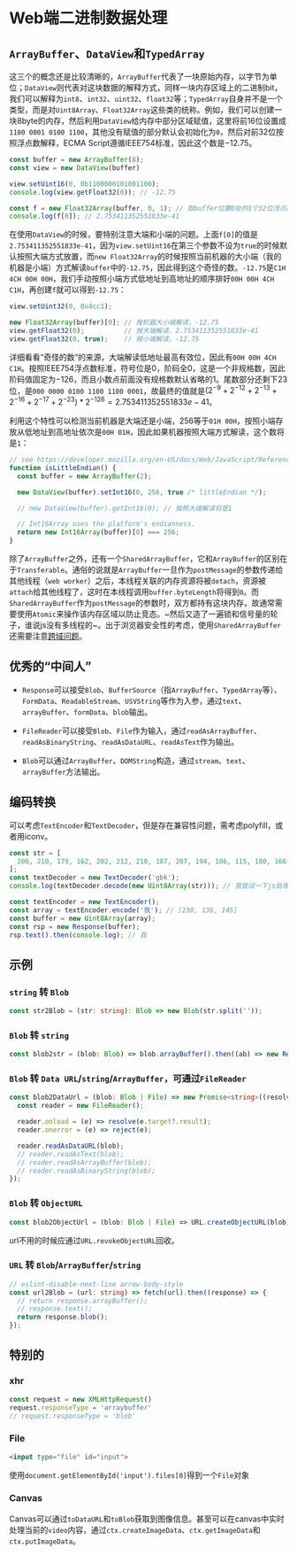 # Web端二进制数据处理

## `ArrayBuffer`、`DataView`和`TypedArray`

这三个的概念还是比较清晰的，`ArrayBuffer`代表了一块原始内存，以字节为单位；`DataView`则代表对这块数据的解释方式，同样一块内存区域上的二进制bit，我们可以解释为`int8`、`int32`、`uint32`、`float32`等；`TypedArray`自身并不是一个类型，而是对`Uint8Array`、`Float32Array`这些类的统称。例如，我们可以创建一块8byte的内存，然后利用`DataView`给内存中部分区域赋值，这里将前16位设置成`1100 0001 0100 1100`，其他没有赋值的部分默认会初始化为`0`，然后对前32位按照浮点数解释，ECMA Script遵循IEEE754标准，因此这个数是$-12.75$。

```js
const buffer = new ArrayBuffer(8);
const view = new DataView(buffer)

view.setUint16(0, 0b1100000101001100);
console.log(view.getFloat32(0)); // -12.75

const f = new Float32Array(buffer, 0, 1); // 取buffer位置0处的1个32位浮点数，即将buffer前32位解释为浮点数
console.log(f[0]); // 2.753411352551833e-41
```

在使用`DataView`的时候，要特别注意大端和小端的问题。上面`f[0]`的值是`2.753411352551833e-41`，因为`view.setUint16`在第三个参数不设为`true`的时候默认按照大端方式放置，而`new Float32Array`的时候按照当前机器的大小端（我的机器是小端）方式解读`buffer`中的`-12.75`，因此得到这个奇怪的数。`-12.75`是`C1H 4CH 00H 00H`，我们手动按照小端方式低地址到高地址的顺序排好`00H 00H 4CH C1H`，再创建`f`就可以得到`-12.75`：

```js
view.setUint32(0, 0x4cc1);

new Float32Array(buffer)[0]; // 按机器大小端解读，-12.75
view.getFloat32(0);          // 按大端解读，2.753411352551833e-41
view.getFloat32(0, true);    // 按小端解读，-12.75
```

详细看看“奇怪的数”的来源，大端解读低地址最高有效位，因此有`00H 00H 4CH C1H`。按照IEEE754浮点数标准，符号位是0，阶码全0，这是一个非规格数，因此阶码值固定为$-126$，而且小数点前面没有规格数默认省略的$1$。尾数部分还剩下23位，是`000 0000 0100 1100 1100 0001`，故最终的值就是$(2^{-9}+2^{-12}+2^{-13}+2^{-16}+2^{-17}+2^{-23}) * 2^{-126} = 2.753411352551833e-41$。

利用这个特性可以检测当前机器是大端还是小端，256等于`01H 00H`，按照小端存放从低地址到高地址依次是`00H 01H`，因此如果机器按照大端方式解读，这个数将是`1`：

```js
// see https://developer.mozilla.org/en-US/docs/Web/JavaScript/Reference/Global_Objects/DataView
function isLittleEndian() {
  const buffer = new ArrayBuffer(2);

  new DataView(buffer).setInt16(0, 256, true /* littleEndian */);

  // new DataView(buffer).getInt16(0); // 按照大端解读将是1

  // Int16Array uses the platform's endianness.
  return new Int16Array(buffer)[0] === 256;
}
```

除了`ArrayBuffer`之外，还有一个`SharedArrayBuffer`，它和`ArrayBuffer`的区别在于`Transferable`。通俗的说就是`ArrayBuffer`一旦作为`postMessage`的参数传递给其他线程（`web worker`）之后，本线程关联的内存资源将被`detach`，资源被`attach`给其他线程了，这时在本线程调用`buffer.byteLength`将得到`0`。而`SharedArrayBuffer`作为`postMessage`的参数时，双方都持有这块内存，故通常需要使用`Atomic`来操作该内存区域以防止竞态。~然后又造了一遍锁和信号量的轮子，谁说js没有多线程的~。出于浏览器安全性的考虑，使用`SharedArrayBuffer`还需要注意[跨域问题](https://developer.mozilla.org/en-US/docs/Web/JavaScript/Reference/Global_Objects/SharedArrayBuffer)。

## 优秀的“中间人”

*   `Response`可以接受`Blob`、`BufferSource`（指`ArrayBuffer`、`TypedArray`等）、`FormData`、`ReadableStream`、`USVString`等作为入参，通过`text`、`arrayBuffer`、`formData`、`blob`输出。

*   `FileReader`可以接受`Blob`、`File`作为输入，通过`readAsArrayBuffer`、`readAsBinaryString`、`readAsDataURL`、`readAsText`作为输出。

*   `Blob`可以通过`ArrayBuffer`、`DOMString`构造，通过`stream`、`text`、`arrayBuffer`方法输出。

## 编码转换

可以考虑`TextEncoder`和`TextDecoder`，但是存在兼容性问题，需考虑polyfill，或者用iconv。

```js
const str = [
  206, 210, 179, 162, 202, 212, 210, 187, 207, 194, 106, 115, 180, 166, 192, 237, 103, 98, 107,
];
const textDecoder = new TextDecoder('gbk');
console.log(textDecoder.decode(new Uint8Array(str))); // 我尝试一下js处理gbk
```

```js
const textEncoder = new TextEncoder();
const array = textEncoder.encode('我'); // [230, 136, 145]
const buffer = new Uint8Array(array);
const rsp = new Response(buffer);
rsp.text().then(console.log); // 我
```

## 示例

### `string` 转 `Blob`

```ts
const str2Blob = (str: string): Blob => new Blob(str.split(''));
```

### `Blob` 转 `string`

```ts
const blob2str = (blob: Blob) => blob.arrayBuffer().then((ab) => new Response(ab)).then((response) => response.text());
```

### `Blob` 转 `Data URL`/`string`/`ArrayBuffer`，可通过`FileReader`

```ts
const blob2DataUrl = (blob: Blob | File) => new Promise<string>((resolve, reject) => {
  const reader = new FileReader();

  reader.onload = (e) => resolve(e.target?.result);
  reader.onerror = (e) => reject(e);

  reader.readAsDataURL(blob);
  // reader.readAsText(blob);
  // reader.readAsArrayBuffer(blob);
  // reader.readAsBinaryString(blob);
});
```

### `Blob` 转 `ObjectURL`

```ts
const blob2ObjectUrl = (blob: Blob | File) => URL.createObjectURL(blob);
```

url不用的时候应通过`URL.revokeObjectURL`回收。

### `URL` 转 `Blob`/`ArrayBuffer`/`string`

```ts
// eslint-disable-next-line arrow-body-style
const url2Blob = (url: string) => fetch(url).then((response) => {
  // return response.arrayBuffer();
  // response.text();
  return response.blob();
});
```

## 特别的

### xhr

```js
const request = new XMLHttpRequest()
request.responseType = 'arraybuffer'
// request.responseType = 'blob'
```

### File

```html
<input type="file" id="input">
```

使用`document.getElementById('input').files[0]`得到一个`File`对象

### Canvas

Canvas可以通过`toDataURL`和`toBlob`获取到图像信息。甚至可以在canvas中实时处理当前的`video`内容，通过`ctx.createImageData`、`ctx.getImageData`和`ctx.putImageData`。
